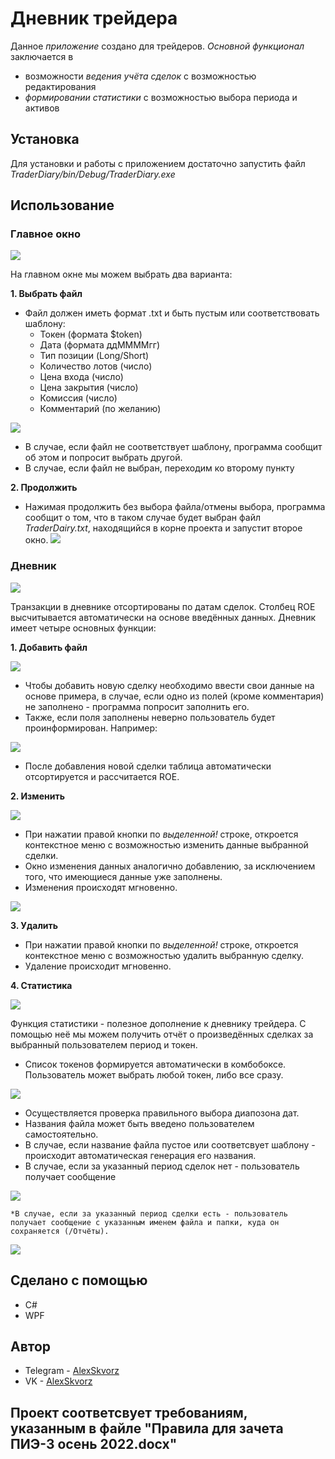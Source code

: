 # **Дневник трейдера**
Данное *приложение* создано для трейдеров. 
*Основной функционал* заключается в 
+ возможности *ведения учёта сделок* с возможностью редактирования
+ *формировании статистики* с возможностью выбора периода и активов
## **Установка**
Для установки и работы с приложением достаточно запустить файл *TraderDiary/bin/Debug/TraderDiary.exe*
## **Использование**
### **Главное окно**
![](https://github.com/AlexSkvorz/TraderDiary/blob/main/ScreensForREADME/First.png)

На главном окне мы можем выбрать два варианта:

**1. Выбрать файл**
- Файл должен иметь формат .txt и быть пустым или соответствовать шаблону:
    * Токен (формата $token)
    * Дата (формата ддММММгг)
    * Тип позиции (Long/Short)
    * Количество лотов (число)
    * Цена входа (число)
    * Цена закрытия (число)
    * Комиссия (число)
    * Комментарий (по желанию)

![](https://github.com/AlexSkvorz/TraderDiary/blob/main/ScreensForREADME/Second.png)
- В случае, если файл не соответствует шаблону, программа сообщит об этом и попросит выбрать другой. 
- В случае, если файл не выбран, переходим ко второму пункту

**2. Продолжить**
- Нажимая продолжить без выбора файла/отмены выбора, программа сообщит о том, что в таком случае будет выбран файл *TraderDairy.txt*, находящийся в корне проекта и запустит второе окно.
![](https://github.com/AlexSkvorz/TraderDiary/blob/main/ScreensForREADME/Third.png)

### Дневник
![](https://github.com/AlexSkvorz/TraderDiary/blob/main/ScreensForREADME/Fourth.png)

Транзакции в дневнике отсортированы по датам сделок. Столбец ROE высчитывается автоматически на основе введённых данных.
Дневник имеет четыре основных функции:

**1. Добавить файл**

![](https://github.com/AlexSkvorz/TraderDiary/blob/main/ScreensForREADME/Fifth.png)

+ Чтобы добавить новую сделку необходимо ввести свои данные на основе примера, в случае, если одно из полей (кроме комментария) не заполнено - программа попросит заполнить его. 
+ Также, если поля заполнены неверно пользователь будет проинформирован. Например:

![](https://github.com/AlexSkvorz/TraderDiary/blob/main/ScreensForREADME/Sixth.png)

+ После добавления новой сделки таблица автоматически отсортируется и рассчитается ROE.

**2. Изменить**

![](https://github.com/AlexSkvorz/TraderDiary/blob/main/ScreensForREADME/Seventh.png)

+ При нажатии правой кнопки по *выделенной!* строке, откроется контекстное меню с возможностью изменить данные выбранной сделки. 
+ Окно изменения данных аналогично добавлению, за исключением того, что имеющиеся данные уже заполнены. 
+ Изменения происходят мгновенно.

![](https://github.com/AlexSkvorz/TraderDiary/blob/main/ScreensForREADME/Eighth.png)

**3. Удалить**

+ При нажатии правой кнопки по *выделенной!* строке, откроется контекстное меню с возможностью удалить выбранную сделку.
+ Удаление происходит мгновенно.

**4. Статистика**

![](https://github.com/AlexSkvorz/TraderDiary/blob/main/ScreensForREADME/Ninth.png)

Функция статистики - полезное дополнение к дневнику трейдера. С помощью неё мы можем получить отчёт о произведённых сделках за выбранный пользователем период и токен.

+ Список токенов формируется автоматически в комбобоксе. Пользователь может выбрать любой токен, либо все сразу.

![](https://github.com/AlexSkvorz/TraderDiary/blob/main/ScreensForREADME/Tenth.png)

+ Осуществляется проверка правильного выбора диапозона дат.
+ Названия файла может быть введено пользователем самостоятельно.
+ В случае, если название файла пустое или соответсвует шаблону - происходит автоматическая генерация его названия.
+ В случае, если за указанный период сделок нет - пользователь получает сообщение

![](https://github.com/AlexSkvorz/TraderDiary/blob/main/ScreensForREADME/Eleventh.png)

    *В случае, если за указанный период сделки есть - пользователь получает сообщение с указанным именем файла и папки, куда он сохраняется (/Отчёты).

![](https://github.com/AlexSkvorz/TraderDiary/blob/main/ScreensForREADME/Twelfth.png)

## **Сделано с помощью**
+ С#
+ WPF

## **Автор**
+ Telegram - [AlexSkvorz](https://t.me/AlexSkvorz)
+ VK - [AlexSkvorz](https://vk.com/alexskvorz)

## **Проект соответсвует требованиям, указанным в файле "Правила для зачета ПИЭ-3 осень 2022.docx"**